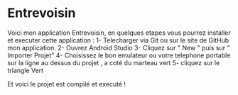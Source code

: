 # Entrevoisin

Voici mon application Entrevoisin, en quelques etapes vous pourrez installer et executer cette application :
1- Telecharger via Git ou sur le site de GitHub mon application.
2- Ouvrez Android Studio
3- Cliquez sur " New " puis sur " Importer Projet"
4- Choisissez le bon emulateur ou votre telephone portable sur la ligne au dessus du projet , a coté du marteau vert 
5- cliquez sur le triangle Vert 

Et voici le projet est compilé et executé ! 
